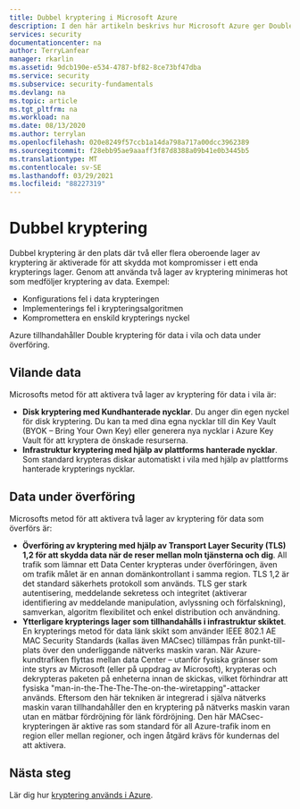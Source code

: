 ```yaml
---
title: Dubbel kryptering i Microsoft Azure
description: I den här artikeln beskrivs hur Microsoft Azure ger Double kryptering för data i vila och data under överföring.
services: security
documentationcenter: na
author: TerryLanfear
manager: rkarlin
ms.assetid: 9dcb190e-e534-4787-bf82-8ce73bf47dba
ms.service: security
ms.subservice: security-fundamentals
ms.devlang: na
ms.topic: article
ms.tgt_pltfrm: na
ms.workload: na
ms.date: 08/13/2020
ms.author: terrylan
ms.openlocfilehash: 020e8249f57ccb1a14da798a717a00dcc3962389
ms.sourcegitcommit: f28ebb95ae9aaaff3f87d8388a09b41e0b3445b5
ms.translationtype: MT
ms.contentlocale: sv-SE
ms.lasthandoff: 03/29/2021
ms.locfileid: "88227319"
---
```

# <a name="double-encryption"></a>Dubbel kryptering
Dubbel kryptering är den plats där två eller flera oberoende lager av kryptering är aktiverade för att skydda mot kompromisser i ett enda krypterings lager. Genom att använda två lager av kryptering minimeras hot som medföljer kryptering av data. Exempel:

- Konfigurations fel i data krypteringen
- Implementerings fel i krypteringsalgoritmen
- Kompromettera en enskild krypterings nyckel

Azure tillhandahåller Double kryptering för data i vila och data under överföring.

## <a name="data-at-rest"></a>Vilande data
Microsofts metod för att aktivera två lager av kryptering för data i vila är:

- **Disk kryptering med Kundhanterade nycklar**. Du anger din egen nyckel för disk kryptering. Du kan ta med dina egna nycklar till din Key Vault (BYOK – Bring Your Own Key) eller generera nya nycklar i Azure Key Vault för att kryptera de önskade resurserna.
- **Infrastruktur kryptering med hjälp av plattforms hanterade nycklar**.  Som standard krypteras diskar automatiskt i vila med hjälp av plattforms hanterade krypterings nycklar.

## <a name="data-in-transit"></a>Data under överföring
Microsofts metod för att aktivera två lager av kryptering för data som överförs är:

- **Överföring av kryptering med hjälp av Transport Layer Security (TLS) 1,2 för att skydda data när de reser mellan moln tjänsterna och dig**. All trafik som lämnar ett Data Center krypteras under överföringen, även om trafik målet är en annan domänkontrollant i samma region. TLS 1,2 är det standard säkerhets protokoll som används. TLS ger stark autentisering, meddelande sekretess och integritet (aktiverar identifiering av meddelande manipulation, avlyssning och förfalskning), samverkan, algoritm flexibilitet och enkel distribution och användning.
- **Ytterligare krypterings lager som tillhandahålls i infrastruktur skiktet**. En krypterings metod för data länk skikt som använder IEEE 802.1 AE MAC Security Standards (kallas även MACsec) tillämpas från punkt-till-plats över den underliggande nätverks maskin varan. När Azure-kundtrafiken flyttas mellan data Center – utanför fysiska gränser som inte styrs av Microsoft (eller på uppdrag av Microsoft), krypteras och dekrypteras paketen på enheterna innan de skickas, vilket förhindrar att fysiska "man-in-the-The-The-The-on-the-wiretapping"-attacker används. Eftersom den här tekniken är integrerad i själva nätverks maskin varan tillhandahåller den en kryptering på nätverks maskin varan utan en mätbar fördröjning för länk fördröjning. Den här MACsec-krypteringen är aktive ras som standard för all Azure-trafik inom en region eller mellan regioner, och ingen åtgärd krävs för kundernas del att aktivera.

## <a name="next-steps"></a>Nästa steg
Lär dig hur [kryptering används i Azure](encryption-overview.md).
